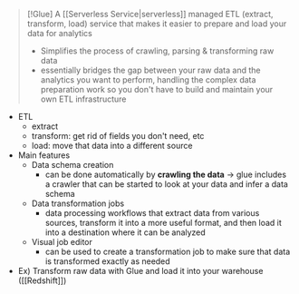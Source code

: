 
>[!Glue]
>A [[Serverless Service|serverless]] managed ETL (extract, transform, load) service that makes it easier to prepare and load your data for analytics
>- Simplifies the process of crawling, parsing & transforming raw data
>- essentially bridges the gap between your raw data and the analytics you want to perform, handling the complex data preparation work so you don't have to build and maintain your own ETL infrastructure

- ETL
	- extract
	- transform: get rid of fields you don't need, etc
	- load: move that data into a different source 
- Main features
	- Data schema creation
		- can be done automatically by **crawling the data** -> glue includes a crawler that can be started to look at your data and infer a data schema
	- Data transformation jobs
		- data processing workflows that extract data from various sources, transform it into a more useful format, and then load it into a destination where it can be analyzed
	- Visual job editor
		- can be used to create a transformation job to make sure that data is transformed exactly as needed
- Ex) Transform raw data with Glue and load it into your warehouse ([[Redshift]])